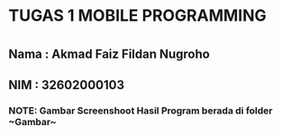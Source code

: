 <h1>TUGAS 1 MOBILE PROGRAMMING <h1>

<h2>Nama    : Akmad Faiz Fildan Nugroho

<h2>NIM     : 32602000103

 <h3> NOTE: Gambar Screenshoot Hasil Program berada di folder <b>~Gambar~<b> <h3>

